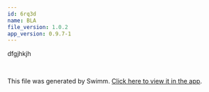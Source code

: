 ```yaml
---
id: 6rq3d
name: BLA
file_version: 1.0.2
app_version: 0.9.7-1
---
```


dfgjhkjh

<br/>

This file was generated by Swimm. [Click here to view it in the app](http://localhost:5000/repos/ls4DA2fLasmQuEbT4ipw/docs/6rq3d).